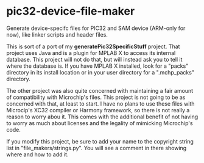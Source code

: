# pic32-device-file-maker
Generate device-specifc files for PIC32 and SAM device (ARM-only for now), like linker scripts
and header files.

This is sort of a port of my **generatePic32SpecificStuff** project. That project uses Java and
is a plugin for MPLAB X to access its internal database. This project will not do that, but will
instead ask you to tell it where the database is. If you have MPLAB X installed, look for a "packs"
directory in its install location or in your user directory for a ".mchp_packs" directory.

The other project was also quite concerned with maintaining a fair amount of compatibility with
Microchip's files. This project is not going to be as concerned with that, at least to start. I
have no plans to use these files with Microcip's XC32 compiler or Harmony framework, so there is
not really a reason to worry abou it. This comes with the additional benefit of not having to worry
as much about licenses and the legality of mimicking Microchip's code.

If you modify this project, be sure to add your name to the copyright string list in 
"file_makers/strings.py". You will see a comment in there showing where and how to add it.